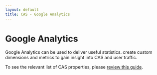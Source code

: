 ```yaml
---
layout: default
title: CAS - Google Analytics
---
```


# Google Analytics

Google Analytics can be used to deliver useful statistics. create custom dimensions and metrics to gain
insight into CAS and user traffic.

To see the relevant list of CAS properties, please [review this guide](../configuration/Configuration-Properties.html#google-analytics-integration).
